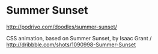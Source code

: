 # Summer Sunset
http://podrivo.com/doodles/summer-sunset/

CSS animation, based on Summer Sunset, by Isaac Grant / http://dribbble.com/shots/1090998-Summer-Sunset
